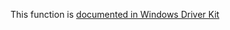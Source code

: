 This function is [documented in Windows Driver Kit](https://learn.microsoft.com/en-us/windows-hardware/drivers/ddi/ntddk/nf-ntddk-rtlmapgenericmask)
